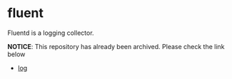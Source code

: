 # fluent
Fluentd is a logging collector.

**NOTICE**: This repository has already been archived. Please check the link below

* [log](https://github.com/go-kratos/kratos/tree/main/contrib/log/fluent)